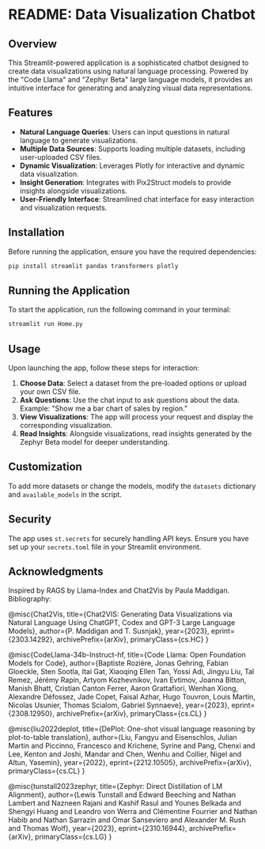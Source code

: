 # README: Data Visualization Chatbot

## Overview
This Streamlit-powered application is a sophisticated chatbot designed to create data visualizations using natural language processing. Powered by the "Code Llama" and "Zephyr Beta" large language models, it provides an intuitive interface for generating and analyzing visual data representations.

## Features
- **Natural Language Queries**: Users can input questions in natural language to generate visualizations.
- **Multiple Data Sources**: Supports loading multiple datasets, including user-uploaded CSV files.
- **Dynamic Visualization**: Leverages Plotly for interactive and dynamic data visualization.
- **Insight Generation**: Integrates with Pix2Struct models to provide insights alongside visualizations.
- **User-Friendly Interface**: Streamlined chat interface for easy interaction and visualization requests.

## Installation

Before running the application, ensure you have the required dependencies:

```bash
pip install streamlit pandas transformers plotly
```

## Running the Application

To start the application, run the following command in your terminal:

```bash
streamlit run Home.py
```


## Usage

Upon launching the app, follow these steps for interaction:

1. **Choose Data**: Select a dataset from the pre-loaded options or upload your own CSV file.
2. **Ask Questions**: Use the chat input to ask questions about the data. Example: "Show me a bar chart of sales by region."
3. **View Visualizations**: The app will process your request and display the corresponding visualization.
4. **Read Insights**: Alongside visualizations, read insights generated by the Zephyr Beta model for deeper understanding.

## Customization

To add more datasets or change the models, modify the `datasets` dictionary and `available_models` in the script.

## Security

The app uses `st.secrets` for securely handling API keys. Ensure you have set up your `secrets.toml` file in your Streamlit environment.

## Acknowledgments

Inspired by RAGS by Llama-Index and Chat2Vis by Paula Maddigan.
Bibliography:

@misc{Chat2Vis,
      title={Chat2VIS: Generating Data Visualizations via Natural Language Using ChatGPT, Codex and GPT-3 Large Language Models},
      author={P. Maddigan and T. Susnjak},
      year={2023},
      eprint={2303.14292},
      archivePrefix={arXiv},
      primaryClass={cs.HC}
}


@misc{CodeLlama-34b-Instruct-hf,
      title={Code Llama: Open Foundation Models for Code},
      author={Baptiste Rozière, Jonas Gehring, Fabian Gloeckle, Sten Sootla, Itai Gat, Xiaoqing Ellen Tan, Yossi Adi, Jingyu Liu, Tal Remez, Jérémy Rapin, Artyom Kozhevnikov, Ivan Evtimov, Joanna Bitton, Manish Bhatt, Cristian Canton Ferrer, Aaron Grattafiori, Wenhan Xiong, Alexandre Défossez, Jade Copet, Faisal Azhar, Hugo Touvron, Louis Martin, Nicolas Usunier, Thomas Scialom, Gabriel Synnaeve},
      year={2023},
      eprint={2308.12950},
      archivePrefix={arXiv},
      primaryClass={cs.CL}
}

@misc{liu2022deplot,
      title={DePlot: One-shot visual language reasoning by plot-to-table translation},
      author={Liu, Fangyu and Eisenschlos, Julian Martin and Piccinno, Francesco and Krichene, Syrine and Pang, Chenxi and Lee, Kenton and Joshi, Mandar and Chen, Wenhu and Collier, Nigel and Altun, Yasemin},
      year={2022},
      eprint={2212.10505},
      archivePrefix={arXiv},
      primaryClass={cs.CL}
}

@misc{tunstall2023zephyr,
      title={Zephyr: Direct Distillation of LM Alignment}, 
      author={Lewis Tunstall and Edward Beeching and Nathan Lambert and Nazneen Rajani and Kashif Rasul and Younes Belkada and Shengyi Huang and Leandro von Werra and Clémentine Fourrier and Nathan Habib and Nathan Sarrazin and Omar Sanseviero and Alexander M. Rush and Thomas Wolf},
      year={2023},
      eprint={2310.16944},
      archivePrefix={arXiv},
      primaryClass={cs.LG}
}
